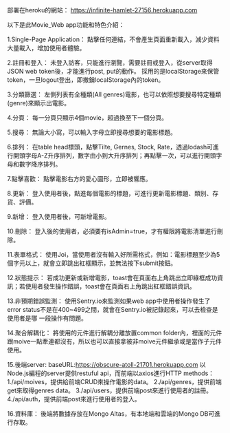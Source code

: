 部署在heroku的網站：
  https://infinite-hamlet-27156.herokuapp.com

以下是此Movie_Web app功能和特色介紹：


1.Single-Page Application：
  點擊任何連結，不會產生頁面重新載入，減少資料大量載入，增加使用者體驗。

2.註冊和登入：
  未登入訪客，只能進行瀏覽，需要註冊或登入，從server取得JSON web token後，才能進行post, put的動作。
  採用的是localStorage來保管token，一旦logout登出，即撤銷localStorage內的token。

3.分類篩選：
  左側列表有全種類(All genres)電影，也可以依照想要搜尋特定種類(genre)來顯示出電影。

4.分頁：
  每一分頁只顯示4個movie，超過換至下一個分頁。

5.搜尋：
  無論大小寫，可以輸入字母立即搜尋想要的電影標題。
  
6.排列：
  在table head標頭，點擊Tilte, Gernes, Stock, Rate，透過lodash可進行開頭字母A-Z升序排列，數字由小到大升序排列；再點擊一次，可以進行開頭字母和數字降序排列。

7.點擊喜歡：
  點擊電影右方的愛心圖形，立即被響應。

8.更新：
  登入使用者後，點進每個電影的標題，可進行更新電影標題、類別、存貨、評價。
  
9.新增：
  登入使用者後，可新增電影。

10.刪除：
  登入後的使用者，必須要有isAdmin=true，才有權限將電影清單進行刪除。
  
11.表單格式：
  使用Joi，當使用者沒有輸入好所需格式，例如：電影標題至少為5個字元以上，就會立即跳出紅框顯示，並無法按下submit按鈕。

12.狀態提示：
  若成功更新或新增電影，toast會在頁面右上角跳出立即綠框成功資訊；若使用者發生操作錯誤，toast會在頁面右上角跳出紅框錯誤資訊。
  
13.非預期錯誤監測：
  使用Sentry.io來監測如果web app中使用者操作發生了error status不是在400~499之間，就會在Sentry.io被記錄起來，可以去檢查是使用者是哪   一段操作有問題。
  
14.聚合解耦化：
  將使用的元件進行解耦分離放置common folder內，裡面的元件跟moive一點牽連都沒有，所以也可以直接拿被非moive元件繼承或是當作子元件使用。
  
15.後端server:
  baseURL:https://obscure-atoll-21701.herokuapp.com
  以Node.js編程的server提供restuful api，而前端以axios進行HTTP methods：
  1./api/moives，提供給前端CRUD來操作電影的data。
  2./api/genres，提供前端get來取得genres data。
  3./api/users，提供前端post來進行使用者的註冊。
  4./api/auth，提供前端post來進行使用者的登入。
  
16.資料庫：
  後端將數據存放在Mongo Altas，有本地端和雲端的Mongo DB可進行存取。


